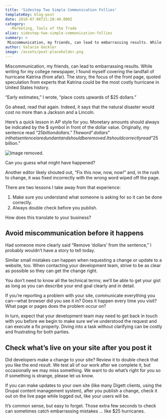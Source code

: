```yaml
---
title: 'Sidestep Two Simple Communication Follies'
templateKey: blog-post
date: 2010-07-06T21:28:40.000Z
category: 
  -Marketing, Tools of the Trade
alias: sidestep-two-simple-communication-follies
summary: > 
 Miscommunication, my friends, can lead to embarrassing results. While writing for my college newspaper, I found myself covering the landfall of hurricane Katrina (from afar). The story, the focus of the front page, quoted speculation from experts that Katrina could be the most costly hurricane in United States history. "Early estimates," I wrote, “place costs upwards of $25 dollars.” Go ahead, read that again. Indeed, it says that the natural disaster would cost no more than a Jackson and a Lincoln. 
author: Valarie Geckler
image: /assets/post-placeholder.png
---
```


Miscommunication, my friends, can lead to embarrassing results. While writing for my college newspaper, I found myself covering the landfall of hurricane Katrina (from afar). The story, the focus of the front page, quoted speculation from experts that Katrina could be the most costly hurricane in United States history.

“Early estimates,” I wrote, “place costs upwards of $25 dollars.”

Go ahead, read that again. Indeed, it says that the natural disaster would cost no more than a Jackson and a Lincoln.

Here’s a quick lesson in AP style for you. Monetary amounts should always be indicated by the $ symbol in front of the dollar value. Originally, my sentence read “$25 billion dollars.” The word “dollars” in that sentence is redundant and should be removed. It should correctly read “$25 billion.”

![Image removed.](/core/misc/icons/e32700/error.svg "This image has been removed. For security reasons, only images from the local domain are allowed.")

Can you guess what might have happened?

Another editor likely shouted out, “Fix this now, now, now!” and, in the rush to change, it was fixed incorrectly with the wrong word wiped off the page.

There are two lessons I take away from that experience:

1.  Make sure you understand what someone is asking for so it can be done correctly.
2.  Always double check before you publish.

How does this translate to your business?

Avoid miscommunication before it happens
----------------------------------------

Had someone more clearly said “Remove ‘dollars’ from the sentence,” I probably wouldn’t have a story to tell today.

Similar small mistakes can happen when requesting a change or update to a website, too. When contacting your development team, strive to be as clear as possible so they can get the change right.

You don’t need to know all the technical terms; we’ll be able to get your gist as long as you can describe your end goal clearly and in detail.

If you’re reporting a problem with your site, communicate everything you can—what browser did you see it in? Does it happen every time you visit? What page or pages does the problem occur on?

In turn, expect that your development team may need to get back in touch with you before we begin to make sure we’ve understood the request and can execute a fix properly. Diving into a task without clarifying can be costly and frustrating for both parties.

Check what’s live on your site after you post it
------------------------------------------------

Did developers make a change to your site? Review it to double check that you like the end result. We test all of our work after we complete it, but occasionally we may miss something. We want to do what’s right for you so if something is strange, please let us know.

If you can make updates to your own site (like many Digett clients, using the Drupal content management system), after you publish a change, check it out on the live page while logged out, like your users will be.

It’s common sense, but easy to forget. Those extra few seconds to check can sometimes catch embarrassing mistakes ... like $25 hurricanes.